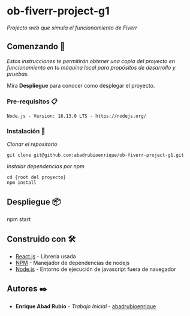 # ob-fiverr-project-g1

_Projecto web que simula el funcionamiento de Fiverr_

## Comenzando 🚀

_Estas instrucciones te permitirán obtener una copia del proyecto en funcionamiento en tu máquina local para propósitos de desarrollo y pruebas._

Mira **Despliegue** para conocer como desplegar el proyecto.


### Pre-requisitos 📋

```
Node.js - Version: 16.13.0 LTS - https://nodejs.org/
```

### Instalación 🔧

_Clonar el repositorio_

```
git clone git@github.com:abadrubioenrique/ob-fiverr-project-g1.git
```

_Instalar dependencias por npm_

```
cd {root del proyecto}
npm install
```

## Despliegue 📦

npm start

## Construido con 🛠️

* [React.js](https://reactjs.org) - Librería usada
* [NPM](https://www.npmjs.com/) - Manejador de dependencias de nodejs
* [Node.js](https://nodejs.org/en/) - Entorno de ejecución de javascript fuera de navegador

## Autores ✒️

* **Enrique Abad Rubio** - *Trabajo Inicial* - [abadrubioenrique](https://github.com/abadrubioenrique)
